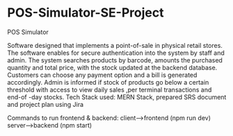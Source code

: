 # POS-Simulator-SE-Project
POS Simulator

Software designed that implements a point-of-sale in physical retail stores. The software enables for secure authentication into the system by staff and admin. The system searches products by barcode, amounts the purchased quantity and total price, with the stock updated at the backend database.
Customers can choose any payment option and a bill is generated accordingly.
Admin is informed if stock of products go below a certain threshold with access to view daily sales ,per terminal transactions and end-of -day stocks.
Tech Stack used: MERN Stack, prepared SRS document and project plan using Jira

Commands to run frontend & backend:
client-->frontend (npm run dev)
server-->backend (npm start)
